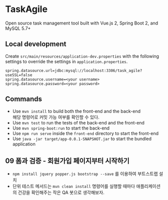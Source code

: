 # TaskAgile

Open source task management tool built with Vue.js 2, Spring Boot 2, and MySQL 5.7+

## Local development

Create `src/main/resources/application-dev.properties` with the following settings to override the settings in `application.properties`.

```properties
spring.datasource.url=jdbc:mysql://localhost:3306/task_agile?useSSL=false
spring.datasource.username=<your username>
spring.datasource.password=<your password>
```

## Commands

- Use `mvn install` to build both the front-end and the back-end    
  해당 명령어로 커밋 가능 여부를 확인할 수 있다.
- Use `mvn test` to run the tests of the back-end and the front-end
- Use `mvn spring-boot:run` to start the back-end
- Use `npm run serve` inside the `front-end` directory to start the front-end
- Use `java -jar target/app-0.0.1-SNAPSHOT.jar` to start the bundled application

## 09 폼과 검증 - 회원가입 페이지부터 시작하기

- `npm install jquery popper.js bootstrap --save` 를 이용하여 부트스트랩 설치
- 단위 테스트 메서드는 `mvn clean install` 명령어를 실행할 때마다 애플리케이션의 건강을 확인해주는 작은 QA 봇으로 생각해보자.